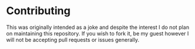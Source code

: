 # Contributing
   
This was originally intended as a joke and despite the interest I do not plan on maintaining this repository. If you wish to fork it, be my guest however I will not be accepting pull requests or issues generally. 
       
    
     
